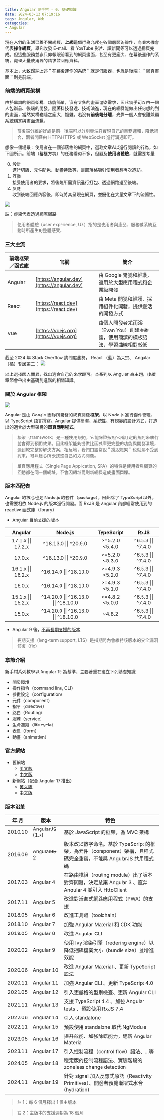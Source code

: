 ```yaml
---
title: Angular 新手村 - 0. 基礎知識
date: 2024-03-13 07:19:16
tags: Angular, Web
categories:
- Angular
---
```


現在人們的生活已離不開網頁，**上網**這個行為充斥在各個層面的操作，有很大機會代表**操作網頁**，舉凡收發 E-mail、看 YouTube 影片、讀新聞等可以透過網頁完成。但這些服務並非只仰賴眼前看到的網頁畫面，甚至有更龐大、在幕後運作的系統，處理大量使用者的請求並回應資料。

基本上，大致歸納上述＂在幕後運作的系統＂就是伺服器，也就是後端；＂網頁畫面＂則是前端。

### 前端的網頁架構

由於早期的網頁架構、功能簡單，沒有太多的畫面渲染需求，因此幾乎可以由一個人包辦前、後端的開發。隨著科技發達、技術演進，現在的網頁能做出任何想的到的畫面，當然架構也隨之龐大、複雜。若沒有**前後端分離**，光靠一個人會很難兼顧系統穩定與畫面流暢。

> 前後端分離的好處是前、後端可以分別專注在實現自己的業務邏輯，降低耦合，兩者間藉由 HTTP/HTTPS 或 WebSocket 進行溝通即可。

<!-- more -->

想像一個場景：使用者在一個部落格的網頁中，選取文章A以進行閱讀的行為，如下圖所示。前端（粗框方塊）的任務看似不多，但顧及**使用者體驗**，就需要考量

0. 設計 \
  進行切版、元件配色、動畫特效等，讓部落格吸引使用者想再次造訪。
1. 互動 \
  接受使用者的要求，將後端所需資訊進行打包、透過網路送至後端。 
2. 反應 \
  收到後端回應內容後，即時將其呈現在網頁，並優化在大量文章下的流暢性。

![](../images/2024-03-13-Angular%20新手村%20-%200.%20基礎知識/blog_scenario.svg)

註：虛線代表透過網際網路

> 使用者體驗（user experience, UX）指的是使用者與產品、服務或系統互動時所產生的整體感受。

### 三大主流
|前端框架／函式庫|官網                                      |簡介                                          |
|-------------|------------------------------------------|---------------------------------------------|
|Angular      |[https://angular.dev](https://angular.dev)|由 Google 開發和維護，適用於大型應用程式和企業級開發|
|React        |[https://react.dev](https://react.dev)    |由 Meta 開發和維護，採用組件化開發，提供靈活的開發方式|
|Vue          |[https://vuejs.org](https://vuejs.org)    |由個人開發者尤雨溪（Evan You）創建並維護，使用簡潔的模板語法，學習曲線相對較低|

截至 2024 年 Stack Overflow 詢問度趨勢， React （藍）為大宗、 Angular （橘）暫居第二：
![](../images/2024-03-13-Angular%20新手村%20-%200.%20基礎知識/trends.png)

以上選擇因人而異，找出適合自己的來學即可。本系列以 Angular 為主題，後續章節會帶出由基礎到進階的相關知識。

### 關於 Angular 框架

![](../images/2024-03-13-Angular%20新手村%20-%200.%20基礎知識/angular_logo.png)

Angular 是由 Google 團隊所開發的網頁開發**框架**，以 Node.js 進行套件管理、以 TypeScript 語言撰寫。Angular 提供簡潔、系統性、有規範的設計方式，打造出的適合於大型架構的**單頁應用程式**。

> 框架（framework）是一種使用規範，它能保證按照它所訂定的規則來執行就會得到預期效果。因此框架能夠提供比函式庫更完整的功能與開發環境，達到較完整的解決方案。相反地，我們口語常說＂跳脫框架＂也就是不受到約束，可以隨心所欲按照自己的方式開發。

> 單頁應用程式（Single Page Application, SPA）的特性是使用者與網頁的互動都在同一個網址，不會因轉址而刷新網頁造成畫面閃爍。

### 版本匹配表

Angular 的核心也是 Node.js 的套件（package），因此除了 TypeScript 以外，也需要相依 Node.js 的版本進行開發。而 RxJS 是 Angular 內部經常使用到的 reactive 函式庫（library）

* [Angular 目前支援的版本](https://angular.io/guide/versions#actively-supported-versions)

|Angular           |Node.js                             |TypeScript     |RxJS              |
|:----------------:|:----------------------------------:|:-------------:|:----------------:|
|17.1.x \|\| 17.2.x|^18.13.0 \|\| ^20.9.0               |\>=5.2.0 <5.4.0|^6.5.3 \|\| ^7.4.0|
|17.0.x            |^18.13.0 \|\| ^20.9.0               |\>=5.2.0 <5.3.0|^6.5.3 \|\| ^7.4.0|
|16.1.x \|\| 16.2.x|^16.14.0 \|\| ^18.10.0              |\>=4.9.3 <5.2.0|^6.5.3 \|\| ^7.4.0|
|16.0.x            |^16.14.0 \|\| ^18.10.0              |\>=4.9.3 <5.1.0|^6.5.3 \|\| ^7.4.0|
|15.1.x \|\| 15.2.x|^14.20.0 \|\| ^16.13.0 \|\| ^18.10.0|\>=4.8.2 <5.0.0|^6.5.3 \|\| ^7.4.0|
|15.0.x            |^14.20.0 \|\| ^16.13.0 \|\| ^18.10.0|\~4.8.2        |^6.5.3 \|\| ^7.4.0|

* Angular 9 後，[不再長期支援的版本](https://angular.io/guide/versions#unsupported-angular-versions)

> 長期支援（long-term support, LTS）是指期間內會維持該版本的安全漏洞修復（fix）

### 章節介紹

新手村系列教學以 Angular 19 為基準，主要著重在建立下列基礎知識
* 開發環境
* 操作指令（command line, CLI）
* 參數設定（configuration）
* 元件（component）
* 指令（directive）
* 路由（Routing）
* 服務（service）
* 生命週期（life cycle）
* 表單（form）
* 動畫（animation）

### 官方網站
* 舊網站
  * [英文版](https://angular.io)
  * [中文版](https://angular.tw)
* 新網站（配合 Angular 17 推出）
  * [英文版](https://angular.dev)
  * [中文版](https://dev.angular.tw)

### 版本沿革

|年.月   |版本            |特色                               |
|-------|---------------|-----------------------------------|
|2010.10|AngularJS (1.x)|基於 JavaScript 的框架，為 MVC 架構|
|2016.09|Angular~~JS~~ 2|版本改以數字命名。基於 TypeScript 的框架，為元件（component）架構，且程式碼完全重寫，不能與 AngularJS 共用程式碼|
|2017.03|Angular 4      |在路由模組（routing module）出了版本對齊問題，決定放棄 Angular 3 、直奔 Angular 4 並引入 HttpClient|
|2017.11|Angular 5      |改進對漸進式網路應用程式（PWA）的支援|
|2018.05|Angular 6      |改進工具鏈（toolchain）|
|2018.10|Angular 7      |加強 Angular Material 和 CDK 功能|
|2019.05|Angular 8      |改進 Angular CLI|
|2020.02|Angular 9      |使用 Ivy 渲染引擎（redering engine）以降低捆綁檔案大小（bundle size）並增進效能|
|2020.06|Angular 10     |改進 Angular Material 、更新 TypeScript 語法|
|2020.11|Angular 11     |加強 Angular CLI 、更新 TypeScript 4.0|
|2021.05|Angular 12     |引入更嚴格的型別檢查、更新 Angular CLI|
|2021.11|Angular 13     |支援 TypeScript 4.4 、加強 Angular tests 、預設使用 RxJS 7.4|
|2022.06|Angular 14     |引入 standalone|
|2022.11|Angular 15     |預設使用 standalone 取代 NgModule|
|2023.05|Angular 16     |提升效能、加強除錯能力，翻新 Angular Material|
|2023.11|Angular 17     |引入控制流程（control flow）語法、...等|
|2024.05|Angular 18     |穩定版的控制流程語法、實驗階段的 zoneless change detection|
|2024.11|Angular 19     |針對 signal 加入反應式原語（Reactivity Primitives）、開發者預覽漸增式水合(hydration)|

> 註 1：每 6 個月釋出 1 個主版本

> 註 2：主版本的支援週期為 18 個月
